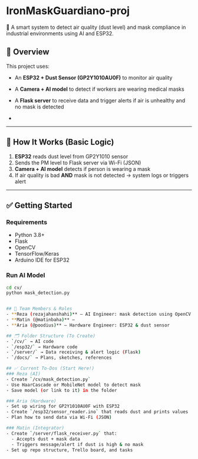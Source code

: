# IronMaskGuardiano-proj
🎯 A smart system to detect air quality (dust level) and mask compliance in industrial environments using AI and ESP32.

## 📌 Overview

This project uses:
- An **ESP32 + Dust Sensor (GP2Y1010AU0F)** to monitor air quality
- A **Camera + AI model** to detect if workers are wearing medical masks
- A **Flask server** to receive data and trigger alerts if air is unhealthy and no mask is detected

- 
---

## 🚀 How It Works (Basic Logic)

1. **ESP32** reads dust level from GP2Y1010 sensor
2. Sends the PM level to Flask server via Wi-Fi (JSON)
3. **Camera + AI model** detects if person is wearing a mask
4. If air quality is bad **AND** mask is not detected → system logs or triggers alert

---

## ✅ Getting Started

### Requirements
- Python 3.8+
- Flask
- OpenCV
- TensorFlow/Keras
- Arduino IDE for ESP32

### Run AI Model
```bash
cd cv/
python mask_detection.py


## 👥 Team Members & Roles
- **Reza (rezajahanshahi)** — AI Engineer: mask detection using OpenCV
- **Matin (@matinbaha)** — 
- **Aria (@poodius)** — Hardware Engineer: ESP32 & dust sensor

## 🗂️ Folder Structure (To Create)
- `/cv/` → AI code
- `/esp32/` → Hardware code
- `/server/` → Data receiving & alert logic (Flask)
- `/docs/` → Plans, sketches, references

## ✅ Current To-Dos (Start Here!)
### Reza (AI)
- Create `/cv/mask_detection.py`
- Use HaarCascade or MobileNet model to detect mask
- Save model (or link to it) in the folder

### Aria (Hardware)
- Set up wiring for GP2Y1010AU0F with ESP32
- Create `/esp32/sensor_reader.ino` that reads dust and prints values
- Plan how to send data via Wi-Fi (JSON)

### Matin (Integrator)
- Create `/server/flask_receiver.py` that:
  - Accepts dust + mask data
  - Triggers message/alert if dust is high & no mask
- Set up repo structure, Trello board, and tasks
